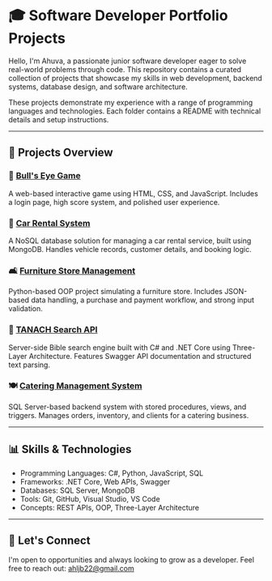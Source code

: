 # 🎓 Software Developer Portfolio Projects

Hello, I'm Ahuva, a passionate junior software developer eager to solve real-world problems through code. This repository contains a curated collection of projects that showcase my skills in web development, backend systems, database design, and software architecture.

These projects demonstrate my experience with a range of programming languages and technologies. Each folder contains a README with technical details and setup instructions.

---

## 🚀 Projects Overview

### 🎯 [Bull's Eye Game](./bulls-eye-game)
A web-based interactive game using HTML, CSS, and JavaScript. Includes a login page, high score system, and polished user experience.

### 🚗 [Car Rental System](./car-rental)
A NoSQL database solution for managing a car rental service, built using MongoDB. Handles vehicle records, customer details, and booking logic.

### 🛋️ [Furniture Store Management](./furniture-store)
Python-based OOP project simulating a furniture store. Includes JSON-based data handling, a purchase and payment workflow, and strong input validation.

### 📖 [TANACH Search API](./tanach-search)
Server-side Bible search engine built with C# and .NET Core using Three-Layer Architecture. Features Swagger API documentation and structured text parsing.

### 🍽️ [Catering Management System](./katering-management)
SQL Server-based backend system with stored procedures, views, and triggers. Manages orders, inventory, and clients for a catering business.

---

## 📊 Skills & Technologies
- Programming Languages: C#, Python, JavaScript, SQL
- Frameworks: .NET Core, Web APIs, Swagger
- Databases: SQL Server, MongoDB
- Tools: Git, GitHub, Visual Studio, VS Code
- Concepts: REST APIs, OOP, Three-Layer Architecture

---

## 📢 Let's Connect
I'm open to opportunities and always looking to grow as a developer. Feel free to reach out:
   [ahljb22@gmail.com](mailto:ahljb22@gmail.com)
